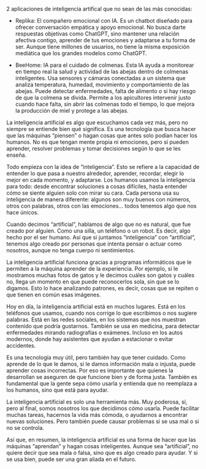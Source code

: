 2 aplicaciones de inteligencia artifical que no sean de las más conocidas:

- Replika: El compañero emocional con IA.
  Es un chatbot diseñado para ofrecer conversación empática y apoyo emocional. No busca darte respuestas objetivas como ChatGPT, sino mantener una relación afectiva contigo, aprender de tus emociones y adaptarse a tu forma de ser. Aunque tiene millones de usuarios, no tiene la misma exposición mediática que los grandes modelos como ChatGPT.

- BeeHome: IA para el cuidado de colmenas.
  Esta IA ayuda a monitorear en tiempo real la salud y actividad de las abejas dentro de colmenas inteligentes. Usa sensores y cámaras conectadas a un sistema que analiza temperatura, humedad, movimiento y comportamiento de las abejas. Puede detectar enfermedades, falta de alimento o si hay riesgo de que la colmena se divida. Permite a los apicultores intervenir justo cuando hace falta, sin abrir las colmenas todo el tiempo, lo que mejora la producción de miel y protege a las abejas.

La inteligencia artificial es algo que escuchamos cada vez más, pero no siempre se entiende bien qué significa. Es una tecnología que busca hacer que las máquinas “piensen” o hagan cosas que antes solo podían hacer los humanos. No es que tengan mente propia ni emociones, pero sí pueden aprender, resolver problemas y tomar decisiones según lo que se les enseña.

Todo empieza con la idea de “inteligencia”. Esto se refiere a la capacidad de entender lo que pasa a nuestro alrededor, aprender, recordar, elegir lo mejor en cada momento, y adaptarse. Los humanos usamos la inteligencia para todo: desde encontrar soluciones a cosas difíciles, hasta entender cómo se siente alguien solo con mirar su cara. Cada persona usa su inteligencia de manera diferente: algunos son muy buenos con números, otros con palabras, otros con las emociones… todos tenemos algo que nos hace únicos.

Cuando decimos “artificial”, hablamos de algo que no es natural, que fue creado por alguien. Como una silla, un teléfono o un robot. Es decir, algo hecho por el ser humano. Así que si juntamos “inteligencia” con “artificial”, tenemos algo creado por personas que intenta pensar o actuar como nosotros, aunque no tenga cuerpo ni sentimientos.

La inteligencia artificial funciona gracias a programas informáticos que le permiten a la máquina aprender de la experiencia. Por ejemplo, si le mostramos muchas fotos de gatos y le decimos cuáles son gatos y cuáles no, llega un momento en que puede reconocerlos sola, sin que se lo digamos. Esto lo hace analizando patrones, es decir, cosas que se repiten o que tienen en común esas imágenes.

Hoy en día, la inteligencia artificial está en muchos lugares. Está en los teléfonos que usamos, cuando nos corrige lo que escribimos o nos sugiere palabras. Está en las redes sociales, en los sistemas que nos muestran contenido que podría gustarnos. También se usa en medicina, para detectar enfermedades mirando radiografías o exámenes. Incluso en los autos modernos, donde hay asistentes que ayudan a estacionar o evitar accidentes.

Es una tecnología muy útil, pero también hay que tener cuidado. Como aprende de lo que le damos, si le damos información mala o injusta, puede aprender cosas incorrectas. Por eso es importante que quienes la desarrollan se aseguren de que funcione bien y de forma justa. También es fundamental que la gente sepa cómo usarla y entienda que no reemplaza a los humanos, sino que está para ayudar.

La inteligencia artificial es solo una herramienta más. Muy poderosa, sí, pero al final, somos nosotros los que decidimos cómo usarla. Puede facilitar muchas tareas, hacernos la vida más cómoda, o ayudarnos a encontrar nuevas soluciones. Pero también puede causar problemas si se usa mal o si no se controla.

Así que, en resumen, la inteligencia artificial es una forma de hacer que las máquinas “aprendan” y hagan cosas inteligentes. Aunque sea “artificial”, no quiere decir que sea mala o falsa, sino que es algo creado para ayudar. Y si se usa bien, puede ser una gran aliada en el futuro.
